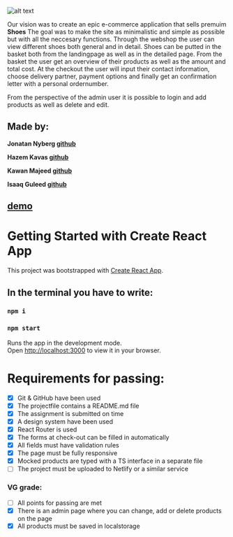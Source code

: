 ![alt text](https://github.com/nybbe123/react-webshop/blob/master/src/assets/images/Group%2038.png)

Our vision was to create an epic e-commerce application that sells premuim **Shoes**
The goal was to make the site as minimalistic and simple as possible but with all the neccesary functions. Through the webshop the user can view different shoes both general and in detail. Shoes can be putted in the basket both from the landingpage as well as in the detailed page. From the basket the user get an overview of their products as well as the amount and total cost. At the checkout the user will input their contact information, choose delivery partner, payment options and finally get an confirmation letter with a personal ordernumber. 

From the perspective of the admin user it is possible to login and add products as well as delete and edit.

## Made by:
**Jonatan Nyberg [github](https://github.com/nybbe123)**

**Hazem Kavas [github](https://github.com/hazem-89)**

**Kawan Majeed [github](https://github.com/Kawium)**

**Isaaq Guleed [github](https://github.com/rchtect)**

## [demo]()

# Getting Started with Create React App

This project was bootstrapped with [Create React App](https://github.com/facebook/create-react-app).

## In the terminal you have to write: 

### `npm i`

### `npm start`

Runs the app in the development mode.\
Open [http://localhost:3000](http://localhost:3000) to view it in your browser.

# Requirements for passing:
- [x] Git & GitHub have been used
- [x] The projectfile contains a README.md file
- [x] The assignment is submitted on time
- [x] A design system have been used
- [x] React Router is used
- [x] The forms at check-out can be filled in automatically
- [x] All fields must have validation rules
- [x] The page must be fully responsive
- [x] Mocked products are typed with a TS interface in a separate file
- [ ] The project must be uploaded to Netlify or a similar service

### VG grade:
- [ ] All points for passing are met
- [x] There is an admin page where you can change, add or delete products on the page
- [x] All products must be saved in localstorage
